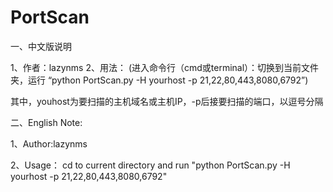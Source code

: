 # PortScan
一、中文版说明

1、作者：lazynms
2、用法：
(进入命令行（cmd或terminal）：切换到当前文件夹，运行 “python PortScan.py -H yourhost -p 21,22,80,443,8080,6792”)

其中，youhost为要扫描的主机域名或主机IP，-p后接要扫描的端口，以逗号分隔

二、English Note:

1、Author:lazynms

2、Usage：
cd to current directory and run "python PortScan.py -H yourhost -p 21,22,80,443,8080,6792" 


